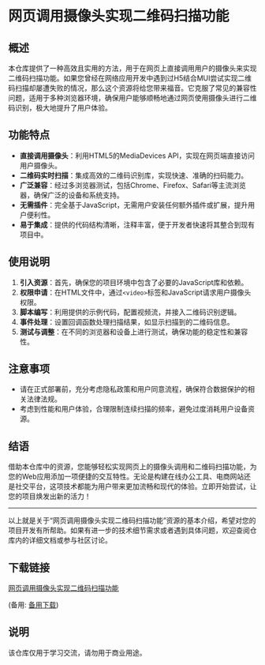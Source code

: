 # 网页调用摄像头实现二维码扫描功能

## 概述

本仓库提供了一种高效且实用的方法，用于在网页上直接调用用户的摄像头来实现二维码扫描功能。如果您曾经在网络应用开发中遇到过H5结合MUI尝试实现二维码扫描却屡遭失败的情况，那么这个资源将给您带来福音。它克服了常见的兼容性问题，适用于多种浏览器环境，确保用户能够顺畅地通过网页使用摄像头进行二维码识别，极大地提升了用户体验。

## 功能特点

- **直接调用摄像头**：利用HTML5的MediaDevices API，实现在网页端直接访问用户摄像头。
- **二维码实时扫描**：集成高效的二维码识别库，实现快速、准确的扫码能力。
- **广泛兼容**：经过多浏览器测试，包括Chrome、Firefox、Safari等主流浏览器，确保广泛的设备和系统支持。
- **无需插件**：完全基于JavaScript，无需用户安装任何额外插件或扩展，提升用户便利性。
- **易于集成**：提供的代码结构清晰，注释丰富，便于开发者快速将其整合到现有项目中。

## 使用说明

1. **引入资源**：首先，确保您的项目环境中包含了必要的JavaScript库和依赖。
2. **权限申请**：在HTML文件中，通过`<video>`标签和JavaScript请求用户摄像头权限。
3. **脚本编写**：利用提供的示例代码，配置视频流，并接入二维码识别逻辑。
4. **事件处理**：设置回调函数处理扫描结果，如显示扫描到的二维码信息。
5. **测试与调整**：在不同的浏览器和设备上进行测试，确保功能的稳定性和兼容性。

## 注意事项

- 请在正式部署前，充分考虑隐私政策和用户同意流程，确保符合数据保护的相关法律法规。
- 考虑到性能和用户体验，合理限制连续扫描的频率，避免过度消耗用户设备资源。

## 结语

借助本仓库中的资源，您能够轻松实现网页上的摄像头调用和二维码扫描功能，为您的Web应用添加一项便捷的交互特性。无论是构建在线办公工具、电商网站还是社交平台，这项技术都能为用户带来更加流畅和现代的体验。立即开始尝试，让您的项目焕发出新的活力！

---

以上就是关于“网页调用摄像头实现二维码扫描功能”资源的基本介绍，希望对您的项目开发有所帮助。如果有进一步的技术细节需求或者遇到具体问题，欢迎查阅仓库内的详细文档或参与社区讨论。

## 下载链接
[网页调用摄像头实现二维码扫描功能](https://pan.quark.cn/s/9eab811e7e23) 

(备用: [备用下载](https://pan.baidu.com/s/1l0jGHre6A1V0mfaU-fGxMQ?pwd=1234))

## 说明

该仓库仅用于学习交流，请勿用于商业用途。
